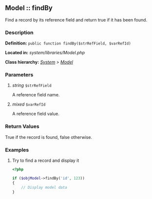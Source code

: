 
Model :: findBy
-------------------------------------------

Find a record by its reference field and return true if it has been found.


### Description ###

**Definition:** `public function findBy($strRefField, $varRefId)`

**Located in:** *system/libraries/Model.php*

**Class hierarchy:** *[System](../System.md) > [Model](../Model.md)*


### Parameters ###

1. *string* `$strRefField`

	A reference field name.

2. *mixed* `$varRefId`

	A reference field value.


### Return Values ###

True if the record is found, false otherwise.


### Examples ###

1. Try to find a record and display it

	```php
	<?php

	if ($objModel->findBy('id', 123))
	{
		// Display model data
	}
	```